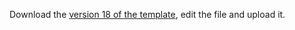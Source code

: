  Download the <a href="https://github.com/ocelhay/como/blob/master/Template_CoMoCOVID-19App_v18.xlsx" target="_blank">version 18 of the template</a>, edit the file and upload it.